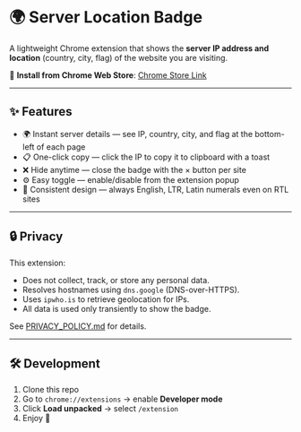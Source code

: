 # 🌍 Server Location Badge

A lightweight Chrome extension that shows the **server IP address and location** (country, city, flag) of the website you are visiting.

🔗 **Install from Chrome Web Store**: [Chrome Store Link]([https://chrome.google.com/webstore/detail/XXXXXXXXXXXX](https://chromewebstore.google.com/detail/server-location-badge/ndmhhcgpgchjiilmmlhfamopafcncdfg?authuser=0&hl=en))  


---

## ✨ Features
- 🌍 Instant server details — see IP, country, city, and flag at the bottom-left of each page
- 📋 One-click copy — click the IP to copy it to clipboard with a toast
- ❌ Hide anytime — close the badge with the × button per site
- ⚙️ Easy toggle — enable/disable from the extension popup
- 🎨 Consistent design — always English, LTR, Latin numerals even on RTL sites

---

## 🔒 Privacy
This extension:
- Does not collect, track, or store any personal data.
- Resolves hostnames using `dns.google` (DNS-over-HTTPS).
- Uses `ipwho.is` to retrieve geolocation for IPs.
- All data is used only transiently to show the badge.

See [PRIVACY_POLICY.md](./PRIVACY_POLICY.md) for details.

---

## 🛠 Development
1. Clone this repo
2. Go to `chrome://extensions` → enable **Developer mode**
3. Click **Load unpacked** → select `/extension`
4. Enjoy 🎉
